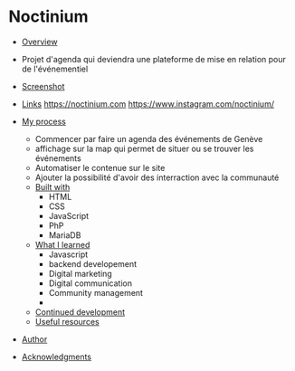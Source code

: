 # Noctinium
- [Overview](#overview)
-   Projet d'agenda qui deviendra une plateforme de mise en relation pour de l'événementiel 
  - [Screenshot](#screenshot)

  - [Links](#links)
      https://noctinium.com
      https://www.instagram.com/noctinium/
- [My process](#my-process)
    - Commencer par faire un agenda des événements de Genève
    - affichage sur la map qui permet de situer ou se trouver les événements
    - Automatiser le contenue sur le site
    - Ajouter la possibilité d'avoir des interraction avec la communauté 
  - [Built with](#built-with)
      - HTML
      - CSS
      - JavaScript
      - PhP
      - MariaDB
  - [What I learned](#what-i-learned)
      - Javascript
      - backend developement
      - Digital marketing
      - Digital communication
      - Community management
      - 
  - [Continued development](#continued-development)
  - [Useful resources](#useful-resources)
- [Author](#author)
- [Acknowledgments](#acknowledgments)
